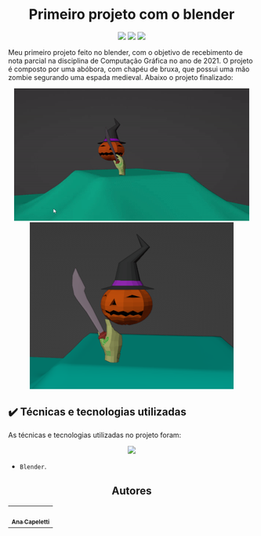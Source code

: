 <h1 align="center"> Primeiro projeto com o blender </h1>

<p align="center">
  <img src="https://img.shields.io/static/v1?label=BLENDER&message=DESIGN&color=blue&style=for-the-badge&logo=BLENDER">
  <img src="http://img.shields.io/static/v1?label=License&message=MIT&color=green&style=for-the-badge"/>
  <img src="http://img.shields.io/static/v1?label=STATUS&message=CONCLUIDO&color=GREEN&style=for-the-badge"/>
</p>

Meu primeiro projeto feito no blender, com o objetivo de recebimento de nota parcial na disciplina de Computação Gráfica no ano de 2021. O projeto é composto por uma abóbora, com chapéu de bruxa, que possui uma mão zombie segurando uma espada medieval. Abaixo o projeto finalizado:

<div align="center">
  <img src="gif.gif">
</div>

<div align="center">
  <img src="images/photoProject.png">
</div>

## ✔️ Técnicas e tecnologias utilizadas

As técnicas e tecnologias utilizadas no projeto foram:

<p align="center">
  <img src="https://img.shields.io/badge/blender-%23F5792A.svg?style=for-the-badge&logo=blender&logoColor=white">
</p>

- `Blender`.

<h2 align="center">Autores</h2>

<table align="center">
  <tr>
    <td align="center">
      <a href="https://github.com/ANACAPELETTI">
        <img style="border-radius: 50%;" src="https://avatars.githubusercontent.com/u/75649546?v=4" width="100px;" alt=""/><br/><sub><b>Ana Capeletti</b></sub>
      </a> <br/>
      <a href="https://github.com/ANACAPELETTI" title="Ana Capeletti"></a>
    </td>
</table>
